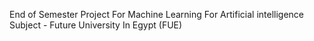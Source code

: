 End of Semester Project For Machine Learning For Artificial intelligence Subject - Future University In Egypt (FUE)


